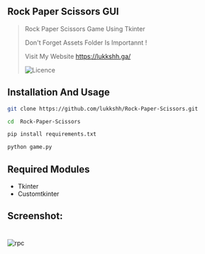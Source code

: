 
## Rock Paper Scissors GUI

> Rock Paper Scissors Game Using Tkinter
> 
> Don't Forget Assets Folder Is Importannt ! 
>
> Visit My Website https://lukkshh.ga/
> 
> ![Licence](https://img.shields.io/github/license/lukkshh/Rock-Paper-Scissors)

## Installation And Usage

```sh
git clone https://github.com/lukkshh/Rock-Paper-Scissors.git
```
```sh
cd  Rock-Paper-Scissors
```
```sh
pip install requirements.txt 
```
```sh
python game.py 
```
## Required Modules
- Tkinter
- Customtkinter 
## Screenshot:
#
![rpc](https://user-images.githubusercontent.com/97388997/205346691-97314abe-a56f-4759-a4fc-38bb18b90011.png)


